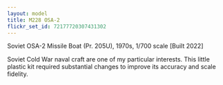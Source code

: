```yaml
---
layout: model
title: M228 OSA-2 
flickr_set_id: 72177720307431302
---
```


Soviet OSA-2 Missile Boat (Pr. 205U), 1970s, 1/700 scale [Built 2022]

Soviet Cold War naval craft are one of my particular interests. This little plastic kit required substantial changes to improve its accuracy and scale fidelity.


